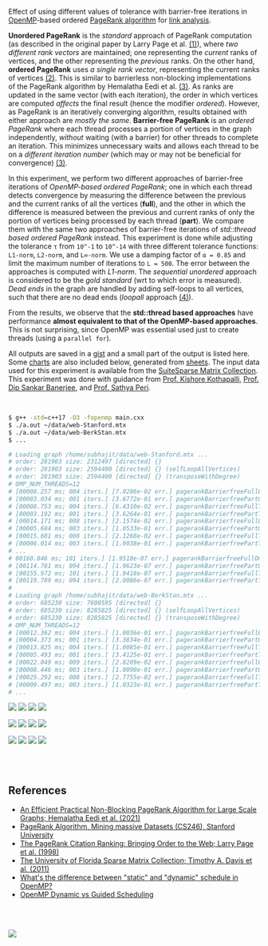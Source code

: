 Effect of using different values of tolerance with barrier-free iterations in
[OpenMP]-based ordered [PageRank algorithm] for [link analysis].

**Unordered PageRank** is the *standard* approach of PageRank computation (as
described in the original paper by Larry Page et al. [(1)]), where *two*
*different rank vectors* are maintained; one representing the *current* ranks of
vertices, and the other representing the *previous* ranks. On the other hand,
**ordered PageRank** uses *a single rank vector*, representing the current ranks
of vertices [(2)]. This is similar to barrierless non-blocking implementations
of the PageRank algorithm by Hemalatha Eedi et al. [(3)]. As ranks are updated
in the same vector (with each iteration), the order in which vertices are
computed *affects* the final result (hence the modifier *ordered*). However,
as PageRank is an iteratively converging algorithm, results obtained with either
approach are *mostly the same*. **Barrier-free PageRank** is an *ordered*
*PageRank* where each thread processes a portion of vertices in the graph
independently, *without* waiting (with a barrier) for other threads to complete an
iteration. This minimizes unnecessary waits and allows each thread to be on a
*different iteration number* (which may or may not be beneficial for convergence)
[(3)].

In this experiment, we perform two different approaches of barrier-free
iterations of *OpenMP-based ordered PageRank*; one in which each thread detects
convergence by measuring the difference between the previous and the current
ranks of all the vertices (**full**), and the other in which the difference is
measured between the previous and current ranks of only the portion of vertices
being processed by each thread (**part**). We compare them with the same two
approaches of barrier-free iterations of *std::thread based ordered PageRank*
instead. This experiment is done while adjusting the tolerance `τ` from `10^-1`
to `10^-14` with three different tolerance functions: `L1-norm`, `L2-norm`, and
`L∞-norm`. We use a damping factor of `α = 0.85` and limit the maximum number of
iterations to `L = 500`. The error between the approaches is computed with
*L1-norm*. The *sequential unordered* approach is considered to be the *gold*
*standard* (wrt to which error is measured). *Dead ends* in the graph are
handled by adding self-loops to all vertices, such that there are no dead ends
(*loopall* approach [(4)]).

From the results, we observe that the **std::thread based approaches** have
performance **almost equivalent to that of the OpenMP-based approaches**. This
is not surprising, since OpenMP was essential used just to create threads (using
a `parallel for`).

All outputs are saved in a [gist] and a small part of the output is listed here.
Some [charts] are also included below, generated from [sheets]. The input data
used for this experiment is available from the [SuiteSparse Matrix Collection].
This experiment was done with guidance from [Prof. Kishore Kothapalli],
[Prof. Dip Sankar Banerjee], and [Prof. Sathya Peri].

<br>

```bash
$ g++ -std=c++17 -O3 -fopenmp main.cxx
$ ./a.out ~/data/web-Stanford.mtx
$ ./a.out ~/data/web-BerkStan.mtx
$ ...

# Loading graph /home/subhajit/data/web-Stanford.mtx ...
# order: 281903 size: 2312497 [directed] {}
# order: 281903 size: 2594400 [directed] {} (selfLoopAllVertices)
# order: 281903 size: 2594400 [directed] {} (transposeWithDegree)
# OMP_NUM_THREADS=12
# [00008.257 ms; 004 iters.] [7.0286e-02 err.] pagerankBarrierfreeFullOmp {tol_norm: L1, tolerance: 1e-01}
# [00003.034 ms; 001 iters.] [3.6772e-01 err.] pagerankBarrierfreePartOmp {tol_norm: L1, tolerance: 1e-01}
# [00008.753 ms; 004 iters.] [6.4310e-02 err.] pagerankBarrierfreeFullThd {tol_norm: L1, tolerance: 1e-01}
# [00003.192 ms; 001 iters.] [3.6264e-01 err.] pagerankBarrierfreePartThd {tol_norm: L1, tolerance: 1e-01}
# [00014.171 ms; 008 iters.] [2.1574e-02 err.] pagerankBarrierfreeFullOmp {tol_norm: L1, tolerance: 1e-02}
# [00005.684 ms; 003 iters.] [1.0533e-01 err.] pagerankBarrierfreePartOmp {tol_norm: L1, tolerance: 1e-02}
# [00015.681 ms; 008 iters.] [2.1268e-02 err.] pagerankBarrierfreeFullThd {tol_norm: L1, tolerance: 1e-02}
# [00006.014 ms; 003 iters.] [1.0038e-01 err.] pagerankBarrierfreePartThd {tol_norm: L1, tolerance: 1e-02}
# ...
# 00160.846 ms; 101 iters.] [1.9518e-07 err.] pagerankBarrierfreeFullOmp {tol_norm: Li, tolerance: 1e-14}
# [00114.781 ms; 094 iters.] [1.9623e-07 err.] pagerankBarrierfreePartOmp {tol_norm: Li, tolerance: 1e-14}
# [00155.972 ms; 101 iters.] [1.9418e-07 err.] pagerankBarrierfreeFullThd {tol_norm: Li, tolerance: 1e-14}
# [00119.789 ms; 094 iters.] [2.0086e-07 err.] pagerankBarrierfreePartThd {tol_norm: Li, tolerance: 1e-14}
#
# Loading graph /home/subhajit/data/web-BerkStan.mtx ...
# order: 685230 size: 7600595 [directed] {}
# order: 685230 size: 8285825 [directed] {} (selfLoopAllVertices)
# order: 685230 size: 8285825 [directed] {} (transposeWithDegree)
# OMP_NUM_THREADS=12
# [00012.362 ms; 004 iters.] [1.0036e-01 err.] pagerankBarrierfreeFullOmp {tol_norm: L1, tolerance: 1e-01}
# [00004.373 ms; 001 iters.] [3.3834e-01 err.] pagerankBarrierfreePartOmp {tol_norm: L1, tolerance: 1e-01}
# [00013.825 ms; 004 iters.] [1.0085e-01 err.] pagerankBarrierfreeFullThd {tol_norm: L1, tolerance: 1e-01}
# [00005.493 ms; 001 iters.] [3.4125e-01 err.] pagerankBarrierfreePartThd {tol_norm: L1, tolerance: 1e-01}
# [00022.049 ms; 009 iters.] [2.8209e-02 err.] pagerankBarrierfreeFullOmp {tol_norm: L1, tolerance: 1e-02}
# [00008.446 ms; 003 iters.] [1.0090e-01 err.] pagerankBarrierfreePartOmp {tol_norm: L1, tolerance: 1e-02}
# [00025.292 ms; 008 iters.] [2.7755e-02 err.] pagerankBarrierfreeFullThd {tol_norm: L1, tolerance: 1e-02}
# [00009.497 ms; 003 iters.] [1.0323e-01 err.] pagerankBarrierfreePartThd {tol_norm: L1, tolerance: 1e-02}
# ...
```

[![](https://i.imgur.com/kRQ3LmX.png)][sheetp]
[![](https://i.imgur.com/qnt5lsv.png)][sheetp]
[![](https://i.imgur.com/D6iZU0z.png)][sheetp]
[![](https://i.imgur.com/r9ktAoD.png)][sheetp]

[![](https://i.imgur.com/QFRJ9ix.png)][sheetp]
[![](https://i.imgur.com/lL2tQt6.png)][sheetp]
[![](https://i.imgur.com/0dnRETs.png)][sheetp]
[![](https://i.imgur.com/du7wOxH.png)][sheetp]

[![](https://i.imgur.com/XrIc7in.png)][sheetp]
[![](https://i.imgur.com/hfDNWjv.png)][sheetp]
[![](https://i.imgur.com/TTO2e7r.png)][sheetp]
[![](https://i.imgur.com/46KTsX5.png)][sheetp]

<br>
<br>


## References

- [An Efficient Practical Non-Blocking PageRank Algorithm for Large Scale Graphs; Hemalatha Eedi et al. (2021)](https://ieeexplore.ieee.org/document/9407114)
- [PageRank Algorithm, Mining massive Datasets (CS246), Stanford University](https://www.youtube.com/watch?v=ke9g8hB0MEo)
- [The PageRank Citation Ranking: Bringing Order to the Web; Larry Page et al. (1998)](https://citeseerx.ist.psu.edu/viewdoc/summary?doi=10.1.1.38.5427)
- [The University of Florida Sparse Matrix Collection; Timothy A. Davis et al. (2011)](https://doi.org/10.1145/2049662.2049663)
- [What's the difference between "static" and "dynamic" schedule in OpenMP?](https://stackoverflow.com/a/10852852/1413259)
- [OpenMP Dynamic vs Guided Scheduling](https://stackoverflow.com/a/43047074/1413259)

<br>
<br>


[![](https://i.imgur.com/cdNyVYm.jpg)](https://www.deviantart.com/jocelynminions/art/Sonic-Vs-Knuckles-Sonic-Movie2-906726255)<br>


[(1)]: https://citeseerx.ist.psu.edu/viewdoc/summary?doi=10.1.1.38.5427
[(2)]: https://github.com/puzzlef/pagerank-ordered-vs-unordered
[(3)]: https://ieeexplore.ieee.org/document/9407114
[(4)]: https://gist.github.com/wolfram77/94c38b9cfbf0c855e5f42fa24a8602fc
[Prof. Dip Sankar Banerjee]: https://sites.google.com/site/dipsankarban/
[Prof. Kishore Kothapalli]: https://faculty.iiit.ac.in/~kkishore/
[Prof. Sathya Peri]: https://people.iith.ac.in/sathya_p/
[SuiteSparse Matrix Collection]: https://sparse.tamu.edu
[OpenMP]: https://en.wikipedia.org/wiki/OpenMP
[PageRank algorithm]: https://en.wikipedia.org/wiki/PageRank
[link analysis]: https://en.wikipedia.org/wiki/Network_theory#Link_analysis
[gist]: https://gist.github.com/wolfram77/e9b2d0499fc67ecfb4f903f378e8734b
[charts]: https://imgur.com/a/hJ40WCV
[sheets]: https://docs.google.com/spreadsheets/d/13r2DIYgpE42x7fIU7KpQI7oNCoRg_wtrNZpOqw3CwQE/edit?usp=sharing
[sheetp]: https://docs.google.com/spreadsheets/d/e/2PACX-1vTVSeIDkmjmoU0WngTg1T9oYuT0uerdNGNf9eGyH5M1AiNejEd35TEIv_Dl8gEjM8MUliEoF0r53r-_/pubhtml
